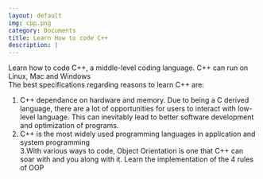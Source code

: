 ```yaml
---
layout: default
img: cpp.png
category: Documents
title: Learn How to code C++
description: |
---
```

  Learn how to code C++, a middle-level coding language. C++ can run on Linux, Mac and Windows  
  The best specifications regarding reasons to learn C++ are:  
  
1. C++ dependance on hardware and memory. Due to being a C derived language, there are a lot of opportunities for users to interact with low-level language. This can inevitably lead to better software development and optimization of programs.  
2. C++ is the most widely used programming languages in application and system programming  
3.With various ways to code, Object Orientation is one that C++ can soar with and you along with it. Learn the implementation of the 4 rules of OOP
